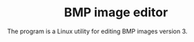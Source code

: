<div align="center">
  <h1>BMP image editor</h1>
</div>
The program is a Linux utility for editing BMP images version 3.

